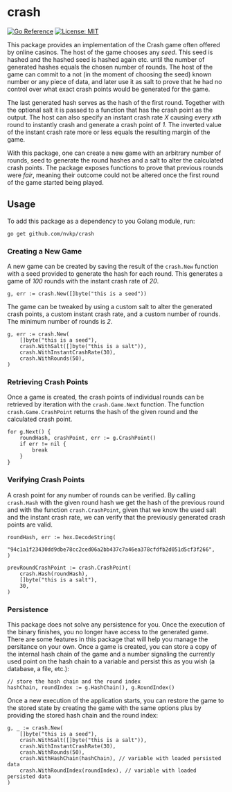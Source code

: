 # crash

[![Go Reference](https://pkg.go.dev/badge/github.com/nvkp/crash.svg)](https://pkg.go.dev/github.com/nvkp/crash)
[![License: MIT](https://img.shields.io/badge/License-MIT-blue.svg)](LICENSE)

This package provides an implementation of the Crash game often offered by online casinos. The host of the game chooses any *seed*. This seed is hashed and the hashed seed is hashed again etc. until the number of generated hashes equals the chosen number of rounds. The host of the game can commit to a not (in the moment of choosing the seed) known number or any piece of data, and later use it as salt to prove that he had no control over what exact crash points would be generated for the game. 

The last generated hash serves as the hash of the first round. Together with the optional salt it is passed to a function that has the crash point as the output. The host can also specify an instant crash rate *X* causing every *xth* round to instantly crash and generate a crash point of *1*. The inverted value of the instant crash rate more or less equals the resulting margin of the game.

With this package, one can create a new game with an arbitrary number of rounds, seed to generate the round hashes and a salt to alter the calculated crash points. The package exposes functions to prove that previous rounds were *fair*, meaning their outcome could not be altered once the first round of the game started being played.

## Usage

To add this package as a dependency to you Golang module, run:

```shell
go get github.com/nvkp/crash
```

### Creating a New Game

A new game can be created by saving the result of the `crash.New` function with a seed provided to generate the hash for each round. This generates a game of *100* rounds with the instant crash rate of *20*.

```golang
g, err := crash.New([]byte("this is a seed"))
```

The game can be tweaked by using a custom salt to alter the generated crash points, a custom instant crash rate, and a custom number of rounds. The minimum number of rounds is *2*.

```golang
g, err := crash.New(
    []byte("this is a seed"),
    crash.WithSalt([]byte("this is a salt")),
    crash.WithInstantCrashRate(30),
    crash.WithRounds(50),
)
```

### Retrieving Crash Points

Once a game is created, the crash points of individual rounds can be retrieved by iteration with the `crash.Game.Next` function. The function `crash.Game.CrashPoint` returns the hash of the given round and the calculated crash point.

```golang
for g.Next() {
    roundHash, crashPoint, err := g.CrashPoint()
    if err != nil {
        break
    }
}
```

### Verifying Crash Points

A crash point for any number of rounds can be verified. By calling `crash.Hash` with the given round hash we get the hash of the previous round and with the function `crash.CrashPoint`, given that we know the used salt and the instant crash rate, we can verify that the previously generated crash points are valid.

```golang
roundHash, err := hex.DecodeString(
    "94c1a1f23430dd9dbe78cc2ced06a2bb437c7a46ea378cfdfb2d051d5cf3f266",
)

prevRoundCrashPoint := crash.CrashPoint(
    crash.Hash(roundHash),
    []byte("this is a salt"),
    30,
)
```

### Persistence

This package does not solve any persistence for you. Once the execution of the binary finishes, you no longer have access to the generated game. There are some features in this package that will help you manage the persitance on your own. Once a game is created, you can store a copy of the internal hash chain of the game and a number signaling the currently used point on the hash chain to a variable and persist this as you wish (a database, a file, etc.):

```golang
// store the hash chain and the round index
hashChain, roundIndex := g.HashChain(), g.RoundIndex()
```

Once a new execution of the application starts, you can restore the game to the stored state by creating the game with the same options plus by providing the stored hash chain and the round index:

```golang
g, _ := crash.New(
	[]byte("this is a seed"),
	crash.WithSalt([]byte("this is a salt")),
	crash.WithInstantCrashRate(30),
	crash.WithRounds(50),
	crash.WithHashChain(hashChain), // variable with loaded persisted data
	crash.WithRoundIndex(roundIndex), // variable with loaded persisted data
)
```